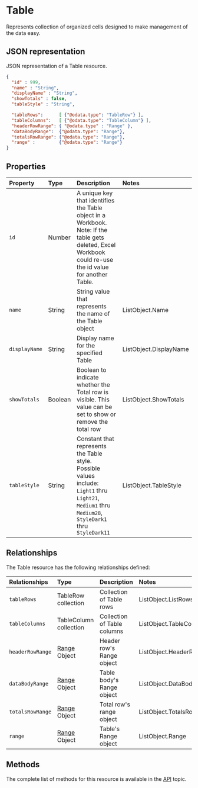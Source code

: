 # Table
Represents collection of organized cells designed to make management of the data easy.

## JSON representation  

JSON representation of a Table resource.
<!-- { "blockType": "resource", "@odata.type": "Table", 
		"optionalProperties": ["tableRows", "tableColumns", "headerRowRange", "dataBodyRange", "totalsRowRange", "range"],	 
	 } 
-->
```json
{
  "id" : 999,
  "name" : "String",
  "displayName" : "String",
  "showTotals" : false,
  "tableStyle" : "String",

  "tableRows":      [ {"@odata.type": "TableRow"} ],
  "tableColumns":   [ {"@odata.type": "TableColumn"} ],
  "headerRowRange": { "@odata.type" : "Range" },
  "dataBodyRange":  {"@odata.type": "Range"},
  "totalsRowRange": {"@odata.type": "Range"},
  "range" : 	 	{"@odata.type": "Range"} 
}
```

## Properties

| Property         | Type    |Description|Notes |
|:-----------------|:--------|:----------|:-----|
| `id`  |  Number | A unique key that identifies the Table object in a Workbook. Note: If the table gets deleted, Excel Workbook could re-use the id value for another Table.   |        |
| `name`       | String| String value that represents the name of the Table object   | ListObject.Name       |
| `displayName`| String| Display name for the specified Table                        | ListObject.DisplayName|
| `showTotals` | Boolean| Boolean to indicate whether the Total row is visible. This value can be set to show or remove the total row| ListObject.ShowTotals|
| `tableStyle` | String | Constant that represents the Table style. Possible values include: `Light1` thru `Light21`, `Medium1` thru `Medium28`, `StyleDark1` thru `StyleDark11`|ListObject.TableStyle|


## Relationships
The Table resource has the following relationships defined:

| Relationships    | Type    |Description|Notes |
|:-----------------|:--------|:----------|:-----|
| `tableRows`      | TableRow collection         |Collection of Table rows |ListObject.ListRows      |
| `tableColumns`   | TableColumn collection      |Collection of Table columns |ListObject.TableColumns  |          
| `headerRowRange` | [Range](range.md) Object    |Header row's Range object |ListObject.HeaderRowRange|        
| `dataBodyRange`  | [Range](range.md) Object    |Table body's Range object |ListObject.DataBodyRange |
| `totalsRowRange` | [Range](range.md) Object    |Total row's range object |ListObject.TotalsRowRange|
| `range`          | [Range](range.md) Object    |Table's Range object |ListObject.Range         |

## Methods

The complete list of methods for this resource is available in
the [API](../README.md) topic.